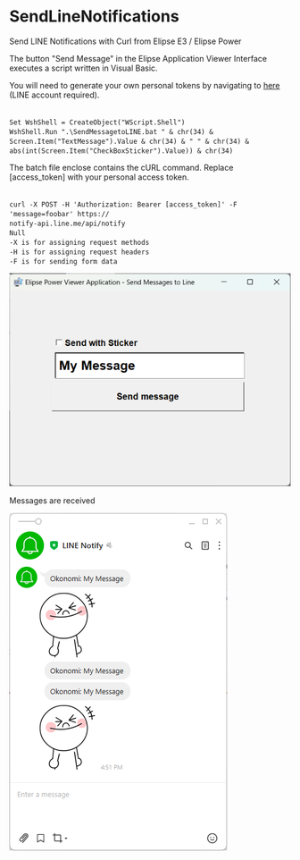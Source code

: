 # SendLineNotifications
Send LINE Notifications with Curl from Elipse E3 / Elipse Power

The button "Send Message" in the Elipse Application Viewer Interface executes a script written in Visual Basic.

You will need to generate your own personal tokens by navigating to <a href="https://notify-bot.line.me/my/" target="_blank">here</a> (LINE account required).

<code>
Set WshShell = CreateObject("WScript.Shell")
WshShell.Run ".\SendMessagetoLINE.bat " & chr(34) & Screen.Item("TextMessage").Value & chr(34) & " " & chr(34) & abs(int(Screen.Item("CheckBoxSticker").Value)) & chr(34)
</code>

The batch file enclose contains the cURL command. Replace [access_token] with your personal access token.

<code>
curl -X POST -H 'Authorization: Bearer [access_token]' -F 'message=foobar' https://  
notify-api.line.me/api/notify
Null
-X is for assigning request methods
-H is for assigning request headers
-F is for sending form data
</code>

<img src="ElipseApplicationInterface.png" class="img-responsive" alt=""> </div>

Messages are received

<img src="LineInterface.png" class="img-responsive" alt=""> </div>
